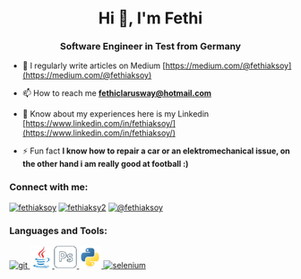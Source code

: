 <h1 align="center">Hi 👋, I'm Fethi</h1>
<h3 align="center">Software Engineer in Test from Germany</h3>

- 📝 I regularly write articles on Medium [https://medium.com/@fethiaksoy](https://medium.com/@fethiaksoy)

- 📫 How to reach me **fethiclarusway@hotmail.com**

- 📄 Know about my experiences here is my Linkedin [https://www.linkedin.com/in/fethiaksoy/](https://www.linkedin.com/in/fethiaksoy/)

- ⚡ Fun fact **I know how to repair a car or an elektromechanical issue, on the other hand i am really good at football :)**

<h3 align="left">Connect with me:</h3>
<p align="left">
<a href="https://linkedin.com/in/fethiaksoy" target="blank"><img align="center" src="https://raw.githubusercontent.com/rahuldkjain/github-profile-readme-generator/master/src/images/icons/Social/linked-in-alt.svg" alt="fethiaksoy" height="30" width="40" /></a>
<a href="https://instagram.com/fethiaksy2" target="blank"><img align="center" src="https://raw.githubusercontent.com/rahuldkjain/github-profile-readme-generator/master/src/images/icons/Social/instagram.svg" alt="fethiaksy2" height="30" width="40" /></a>
<a href="https://medium.com/@fethiaksoy" target="blank"><img align="center" src="https://raw.githubusercontent.com/rahuldkjain/github-profile-readme-generator/master/src/images/icons/Social/medium.svg" alt="@fethiaksoy" height="30" width="40" /></a>
</p>

<h3 align="left">Languages and Tools:</h3>
<p align="left"> <a href="https://git-scm.com/" target="_blank" rel="noreferrer"> <img src="https://www.vectorlogo.zone/logos/git-scm/git-scm-icon.svg" alt="git" width="40" height="40"/> </a> <a href="https://www.java.com" target="_blank" rel="noreferrer"> <img src="https://raw.githubusercontent.com/devicons/devicon/master/icons/java/java-original.svg" alt="java" width="40" height="40"/> </a> <a href="https://www.photoshop.com/en" target="_blank" rel="noreferrer"> <img src="https://raw.githubusercontent.com/devicons/devicon/master/icons/photoshop/photoshop-line.svg" alt="photoshop" width="40" height="40"/> </a> <a href="https://www.python.org" target="_blank" rel="noreferrer"> <img src="https://raw.githubusercontent.com/devicons/devicon/master/icons/python/python-original.svg" alt="python" width="40" height="40"/> </a> <a href="https://www.selenium.dev" target="_blank" rel="noreferrer"> <img src="https://raw.githubusercontent.com/detain/svg-logos/780f25886640cef088af994181646db2f6b1a3f8/svg/selenium-logo.svg" alt="selenium" width="40" height="40"/> </a> </p>

